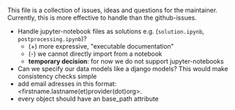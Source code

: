 This file is a collection of issues, ideas and questions for the maintainer. Currently, this is more effective to handle than the github-issues.


- Handle jupyter-notebook files as solutions e.g. (`solution.ipynb`, `postprocessing.ipynb`)?
    - (+) more expressive, "executable documentation"
    - (-) we cannot directly import from a notebook
    - **temporary decision**: for now we do not support jupyter-notebooks
- Can we specify our data models like a django models? This would make consistency checks simple
- add email adresses in this format: <firstname.lastname(et)provider(dot)org>.
- every object should have an base_path attribute

